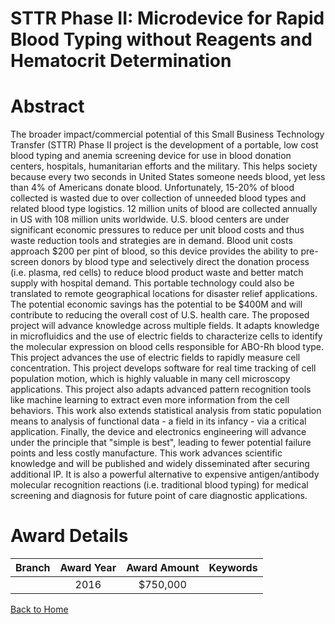 
STTR Phase II: Microdevice for Rapid Blood Typing without Reagents and Hematocrit Determination
===============================================================================================

# Abstract


The broader impact/commercial potential of this Small Business Technology Transfer (STTR) Phase II project is the development of a portable, low cost blood typing and anemia screening device for use in blood donation centers, hospitals, humanitarian efforts and the military. This helps society because every two seconds in United States someone needs blood, yet less than 4% of Americans donate blood. Unfortunately, 15-20% of blood collected is wasted due to over collection of unneeded blood types and related blood type logistics. 12 million units of blood are collected annually in US with 108 million units worldwide. U.S. blood centers are under significant economic pressures to reduce per unit blood costs and thus waste reduction tools and strategies are in demand. Blood unit costs approach $200 per pint of blood, so this device provides the ability to pre-screen donors by blood type and selectively direct the donation process (i.e. plasma, red cells) to reduce blood product waste and better match supply with hospital demand. This portable technology could also be translated to remote geographical locations for disaster relief applications. The potential economic savings has the potential to be $400M and will contribute to reducing the overall cost of U.S. health care. The proposed project will advance knowledge across multiple fields. It adapts knowledge in microfluidics and the use of electric fields to characterize cells to identify the molecular expression on blood cells responsible for ABO-Rh blood type. This project advances the use of electric fields to rapidly measure cell concentration. This project develops software for real time tracking of cell population motion, which is highly valuable in many cell microscopy applications. This project also adapts advanced pattern recognition tools like machine learning to extract even more information from the cell behaviors. This work also extends statistical analysis from static population means to analysis of functional data - a field in its infancy - via a critical application. Finally, the device and electronics engineering will advance under the principle that "simple is best", leading to fewer potential failure points and less costly manufacture. This work advances scientific knowledge and will be published and widely disseminated after securing additional IP. It is also a powerful alternative to expensive antigen/antibody molecular recognition reactions (i.e. traditional blood typing) for medical screening and diagnosis for future point of care diagnostic applications.  

# Award Details

|Branch|Award Year|Award Amount|Keywords|
| :---: | :---: | :---: | :---: |
||2016|$750,000||
  
  


[Back to Home](https://github.com/chrischow/dod_sbir_awards#268)